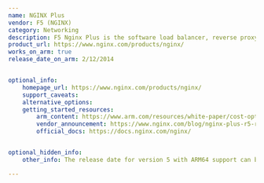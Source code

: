 ```yaml
---
name: NGINX Plus
vendor: F5 (NGINX)
category: Networking
description: F5 Nginx Plus is the software load balancer, reverse proxy, web server, & content cache with the enterprise features and support we expect.
product_url: https://www.nginx.com/products/nginx/
works_on_arm: true
release_date_on_arm: 2/12/2014


optional_info:
    homepage_url: https://www.nginx.com/products/nginx/
    support_caveats:
    alternative_options:
    getting_started_resources:
        arm_content: https://www.arm.com/resources/white-paper/cost-optimize-nginx-with-amazon
        vendor_announcement: https://www.nginx.com/blog/nginx-plus-r5-released/#Other-Changes-in-NGINX&nbsp;Plus-R5
        official_docs: https://docs.nginx.com/nginx/


optional_hidden_info:
    other_info: The release date for version 5 with ARM64 support can be found [here](https://docs.nginx.com/nginx/releases/#nginxplus-release5-r5).

---
```

